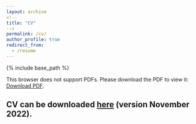 ```yaml
---
layout: archive
<!--
title: "CV"
--> 
permalink: /cv/
author_profile: true
redirect_from:
  - /resume
---
```


{% include base_path %}


<object data="/files/CV_Nov.2022.pdf" type="application/pdf" width="100%" height="100%" frameborder="no" border="0" marginwidth="0" marginheight="0" padding="0">
    <p>This browser does not support PDFs. Please download the PDF to view it: <a href="/files/CV_Nov.2022.pdf">Download PDF</a>.</p>
</object>


## CV can be downloaded [here](/files/CV_Nov.2022.pdf) (version November 2022). 

<!--- 
{% include base_path %}


Education
======
* Ph.D. in Civil and Environmental Engineering, Duke University, 2023 (expected)
  - Durham, NC, USA
* M.S. in Electrical and Computer Engineering, Duke University, 2023 (expected)
  - Durham, NC, USA
* M.S. in Ocean and Naval Architectural Engineering, Memorial University of Newfoundland, 2017
  - St. John's, NL, Canada
* B.S. in Ocean and Naval Engineering, Tianjin University, 2013
  - Tianjin, China

Work experience
======
* Spring 2015: Technology Intern
  * American Bureau of Shipping
  * Duties included: 
    - Researched the rules and regulations from seven classification societies: ABS, DNV-GL, LR, BV, NK, CCS, and KR.
    - Upgraded the ABS notation comparison database with 371 modifications.


Skills
======
* Skill 1
* Skill 2
  * Sub-skill 2.1
  * Sub-skill 2.2
  * Sub-skill 2.3
* Skill 3

Publications
======
  <ul>{% for post in site.publications %}
    {% include archive-single-cv.html %}
  {% endfor %}</ul>
  
Talks
======
  <ul>{% for post in site.talks %}
    {% include archive-single-talk-cv.html %}
  {% endfor %}</ul>
  
Teaching
======
  <ul>{% for post in site.teaching %}
    {% include archive-single-cv.html %}
  {% endfor %}</ul>
  
Service and leadership
======
* Currently signed in to 43 different slack teams
--> 

